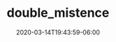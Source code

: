 ---
title: "double_mistence"
date: 2020-03-14T19:43:59-06:00
albumthumb: "1background_onisan.png"
resources:
- src: double_mistence/0mad_tan.png
  alt: double_mistence's something
  phototitle: double_mistece
  description: This is double_mistence's Portfolio!!!!!!!!!!!!!!!!!!!!!!! https://www.youtube.com/watch?v=vxON397ZXhs&list=PLPGZV3t4OrrfJKskP0I26ZeYZQt3OptqC&index=14&t=11s
- src: double_mistence/1background_onisan.png
---